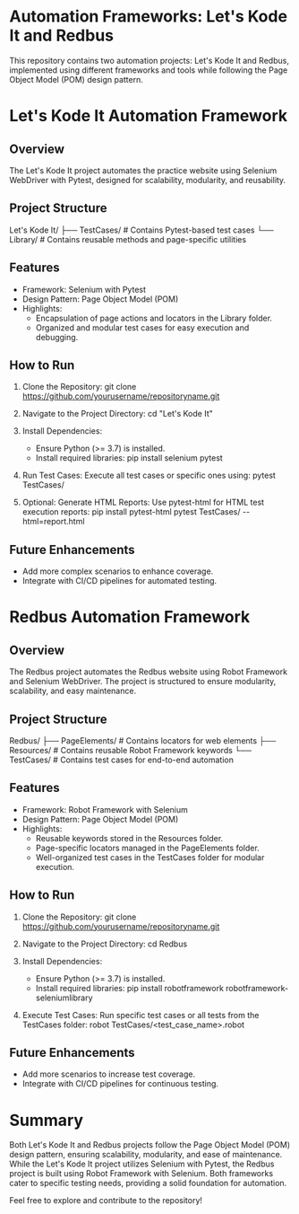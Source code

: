 # Automation Frameworks: Let's Kode It and Redbus

This repository contains two automation projects: Let's Kode It and Redbus, implemented using different frameworks and tools while following the Page Object Model (POM) design pattern.

# Let's Kode It Automation Framework

## Overview
The Let's Kode It project automates the practice website using Selenium WebDriver with Pytest, designed for scalability, modularity, and reusability.

## Project Structure
Let's Kode It/
├── TestCases/  # Contains Pytest-based test cases
└── Library/    # Contains reusable methods and page-specific utilities

## Features
- Framework: Selenium with Pytest
- Design Pattern: Page Object Model (POM)
- Highlights:
  - Encapsulation of page actions and locators in the Library folder.
  - Organized and modular test cases for easy execution and debugging.

## How to Run
1. Clone the Repository:
   git clone https://github.com/yourusername/repositoryname.git

2. Navigate to the Project Directory:
   cd "Let's Kode It"

3. Install Dependencies:
   - Ensure Python (>= 3.7) is installed.
   - Install required libraries:
     pip install selenium pytest

4. Run Test Cases:
   Execute all test cases or specific ones using:
   pytest TestCases/

5. Optional: Generate HTML Reports:
   Use pytest-html for HTML test execution reports:
   pip install pytest-html
   pytest TestCases/ --html=report.html

## Future Enhancements
- Add more complex scenarios to enhance coverage.
- Integrate with CI/CD pipelines for automated testing.

# Redbus Automation Framework

## Overview
The Redbus project automates the Redbus website using Robot Framework and Selenium WebDriver. The project is structured to ensure modularity, scalability, and easy maintenance.

## Project Structure
Redbus/
├── PageElements/  # Contains locators for web elements
├── Resources/     # Contains reusable Robot Framework keywords
└── TestCases/     # Contains test cases for end-to-end automation

## Features
- Framework: Robot Framework with Selenium
- Design Pattern: Page Object Model (POM)
- Highlights:
  - Reusable keywords stored in the Resources folder.
  - Page-specific locators managed in the PageElements folder.
  - Well-organized test cases in the TestCases folder for modular execution.

## How to Run
1. Clone the Repository:
   git clone https://github.com/yourusername/repositoryname.git

2. Navigate to the Project Directory:
   cd Redbus

3. Install Dependencies:
   - Ensure Python (>= 3.7) is installed.
   - Install required libraries:
     pip install robotframework robotframework-seleniumlibrary

4. Execute Test Cases:
   Run specific test cases or all tests from the TestCases folder:
   robot TestCases/<test_case_name>.robot

## Future Enhancements
- Add more scenarios to increase test coverage.
- Integrate with CI/CD pipelines for continuous testing.

# Summary

Both Let's Kode It and Redbus projects follow the Page Object Model (POM) design pattern, ensuring scalability, modularity, and ease of maintenance. While the Let's Kode It project utilizes Selenium with Pytest, the Redbus project is built using Robot Framework with Selenium. Both frameworks cater to specific testing needs, providing a solid foundation for automation.

Feel free to explore and contribute to the repository!
